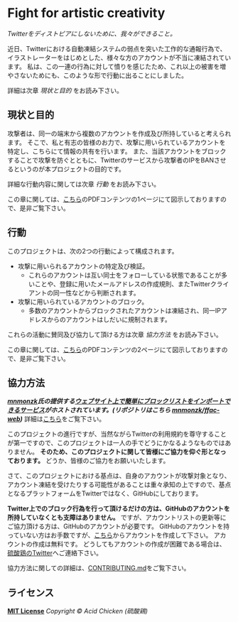 # Fight for artistic creativity

[GITHUB-JOIN]: https://github.com/join
[GITHUB-MNMONZK]: https://github.com/mnmonzk
[GITHUB-MNMONZK-FFAC-WEB]: https://github.com/mnmonzk/ffac-web
[GITHUB-MNMONZK-FFAC-WEB-HOST]: https://ffac.mnmonzk.f5.si/
[LOCAL-COLLABORATORS]: COLLABORATORS.md
[LOCAL-CONTRIBUTING]: CONTRIBUTING.md
[LOCAL-FIGURES]: assets/figures.pdf
[LOCAL-LICENSE]: LICENSE
[TWITTER-ACID-CHICKEN]: https://twitter.com/acid_chicken
<!-- end of link references field -->

*Twitterをディストピアにしないために、我々ができること。*

近日、Twitterにおける自動凍結システムの弱点を突いた工作的な通報行為で、イラストレーターをはじめとした、様々な方のアカウントが不当に凍結されています。
私は、この一連の行為に対して憤りを感じたため、これ以上の被害を増やさないためにも、このような形で行動に出ることにしました。

詳細は次章 *現状と目的* をお読み下さい。

## 現状と目的

攻撃者は、同一の端末から複数のアカウントを作成及び所持していると考えられます。
そこで、私と有志の皆様のお力で、攻撃に用いられているアカウントを特定し、こちらにて情報の共有を行います。
また、当該アカウントをブロックすることで攻撃を防ぐとともに、Twitterのサービスから攻撃者のIPをBANさせるというのが本プロジェクトの目的です。

詳細な行動内容に関しては次章 *行動* をお読み下さい。

この章に関しては、[こちら][LOCAL-FIGURES]のPDFコンテンツの1ページにて図示しておりますので、是非ご覧下さい。

## 行動

このプロジェクトは、次の2つの行動によって構成されます。

* 攻撃に用いられるアカウントの特定及び検証。
  * これらのアカウントは互い同士をフォローしている状態であることが多いことや、登録に用いたメールアドレスの作成規則、またTwitterクライアントの同一性などから判断されます。
* 攻撃に用いられているアカウントのブロック。
  * 多数のアカウントからブロックされたアカウントは凍結され、同一IPアドレスからのアカウントはしだいに規制されます。

これらの活動に賛同及び協力して頂ける方は次章 *協力方法* をお読み下さい。

この章に関しては、[こちら][LOCAL-FIGURES]のPDFコンテンツの2ページにて図示しておりますので、是非ご覧下さい。

## 協力方法

***[mnmonzk][GITHUB-MNMONZK]氏の提供する[ウェブサイト上で簡単にブロックリストをインポートできるサービス][GITHUB-MNMONZK-FFAC-WEB-HOST]がホストされています。(リポジトリはこちら [mnmonzk/ffac-web][GITHUB-MNMONZK-FFAC-WEB])***
詳細は[こちら][LOCAL-COLLABORATORS]をご覧下さい。

このプロジェクトの進行ですが、当然ながらTwitterの利用規約を尊守することが第一ですので、このプロジェクトは一人の手でどうにかなるようなものではありません。
**そのため、このプロジェクトに関して皆様にご協力を仰ぐ形となっております。**
どうか、皆様のご協力をお願いいたします。

さて、このプロジェクトにおける基点は、自身のアカウントが攻撃対象となり、アカウント凍結を受けたりする可能性があることは重々承知の上ですので、基点となるプラットフォームをTwitterではなく、GitHubにしております。

**Twitter上でのブロック行為を行って頂けるだけの方は、GitHubのアカウントを所持していなくとも支障はありません。**
ですが、アカウントリストの更新等にご協力頂ける方は、GitHubのアカウントが必要です。
GitHubのアカウントを持っていない方はお手数ですが、[こちら][GITHUB-JOIN]からアカウントを作成して下さい。
アカウントの作成は無料です。
どうしてもアカウントの作成が困難である場合は、[硫酸鶏のTwitter][TWITTER-ACID-CHICKEN]へご連絡下さい。

協力方法に関しての詳細は、[CONTRIBUTING.md][LOCAL-CONTRIBUTING]をご覧下さい。

## ライセンス

**[MIT License][LOCAL-LICENSE]** *Copyright &copy; Acid Chicken (硫酸鶏)*